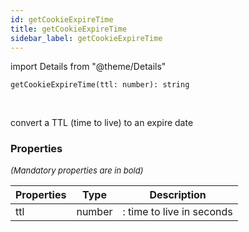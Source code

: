 ```yaml
---
id: getCookieExpireTime
title: getCookieExpireTime
sidebar_label: getCookieExpireTime
---
```


import Details from "@theme/Details"


```tsx
getCookieExpireTime(ttl: number): string
```
<br/>

convert a TTL (time to live) to an expire date

### Properties

<font size="2"><i>(Mandatory properties are in bold)</i></font>

| Properties | Type | Description |
| --------- | ---- | ----------- |
| ttl | number | : time to live in seconds |


